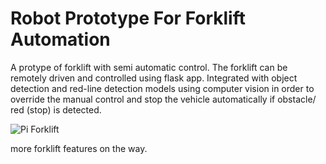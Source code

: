 # Robot Prototype For Forklift Automation

A protype of forklift with semi automatic control. The forklift can be remotely driven and controlled using flask app. Integrated with object detection and red-line detection models using computer vision in order to override the manual control and stop the vehicle automatically if obstacle/ red (stop) is detected. 

![Pi Forklift](https://github.com/sandeshshrestha45/RobotPrototypeForAGVs/assets/10694553/ea02808f-b9ae-4894-9ccb-bc7e3238c6ad) <br>

more forklift features on the way.


